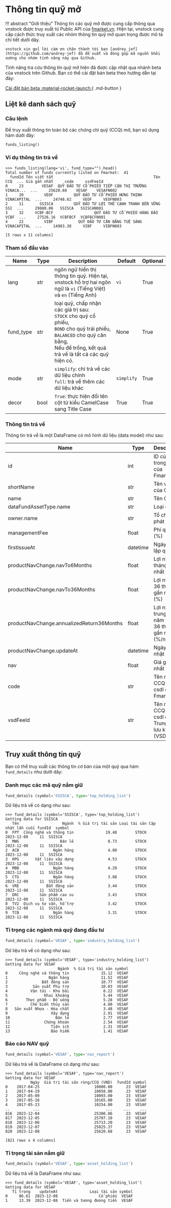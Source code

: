 # Thông tin quỹ mở

!!! abstract "Giới thiệu"
    Thông tin các quỹ mở được cung cấp thông qua vnstock được truy xuất từ Public API của [fmarket.vn](https://fmarket.vn/). Hiện tại, vnstock cung cấp cách thức truy xuất các nhóm thông tin quỹ mở quan trọng được mô tả chi tiết dưới dây.

    vnstock xin gửi lời cám ơn chân thành tới bạn [andrey_jef](https://github.com/andrey-jef) đã đề xuất và đóng góp mã nguồn khởi xướng cho nhóm tính năng này qua Github.


Tính năng tra cứu thông tin quỹ mở hiện đã được cập nhật qua nhánh beta của vnstock trên Github. Bạn có thể cài đặt bản beta theo hướng dẫn tại đây:

[Cài đặt bản beta :material-rocket-launch:](https://docs.vnstock.site/start/huong-dan-cai-dat-vnstock-python/#xac-inh-phien-ban-phu-hop){ .md-button }

## Liệt kê danh sách quỹ

### Câu lệnh

Để truy xuất thông tin toàn bộ các chứng chỉ quỹ (CCQ) mở, bạn sử dụng hàm dưới đây:

```python
funds_listing()
```

### Ví dụ thông tin trả về

```shell
>>> funds_listing(lang='vi', fund_type="").head()
Total number of funds currently listed on Fmarket:  41
  fundId Tên viết tắt                                            Tên CCQ  ... Giá gần nhất     code     vsdFeeId
0     23        VESAF  QUỸ ĐẦU TƯ CỔ PHIẾU TIẾP CẬN THỊ TRƯỜNG VINACA...  ...     25620.68    VESAF    VESAFN002
1     20         VEOF         QUỸ ĐẦU TƯ CỔ PHIẾU HƯNG THỊNH VINACAPITAL  ...     24748.62     VEOF     VEOFN003
2     11       SSISCA         QUỸ ĐẦU TƯ LỢI THẾ CẠNH TRANH BỀN VỮNG SSI  ...     29880.06   SSISCA   SSISCAN001
3     32     VCBF-BCF                  QUỸ ĐẦU TƯ CỔ PHIẾU HÀNG ĐẦU VCBF  ...     27526.16  VCBFBCF  VCBFBCFN001
4     22         VIBF           QUỸ ĐẦU TƯ CÂN BẰNG TUỆ SÁNG VINACAPITAL  ...     14983.38     VIBF     VIBFN003

[5 rows x 11 columns]
```

### Tham số đầu vào

| Name | Type | Description | Default | Optional |
|---|---|---|---|---|
| lang | str | ngôn ngữ hiển thị thông tin quỹ. Hiện tại, vnstock hỗ trợ hai ngôn ngữ là `vi` (Tiếng Việt) và `en` (Tiếng Anh) | `vi` | True |
| fund_type | str | loại quỹ, chấp nhận các giá trị sau: </br>`STOCK` cho quỹ cổ phiếu, </br>`BOND` cho quỹ trái phiếu, </br>`BALANCED` cho quỹ cân bằng, </br>Nếu để trống, kết quả trả về là tất cả các quỹ hiện có. | None | True |
| mode | str | `simplify`: chỉ trả về các dữ liệu chính </br> `full`: trả về thêm các dữ liệu khác | `simplify` | True | 
| decor | bool | `True`: thực hiện đổi tên cột từ kiểu CamelCase sang Title Case | True | True |

### Thông tin trả về 

Thông tin trả về là một DataFrame có mô hình dữ liệu (data model) như sau:

| Name | Type | Description |
|---|---|---|
| id | int | ID của CCQ trong csdl của Fmarket |
| shortName | str | Tên viết tắt của CCQ |
| name | str | Tên CCQ |
| dataFundAssetType.name | str | Loại quỹ |
| owner.name | str | Tổ chức phát hành |
| managementFee | float | Phí quản lý (%) |
| firstIssueAt | datetime | Ngày thành lập quỹ |
| productNavChange.navTo6Months | float | Lợi nhuận 6 tháng gần nhất (%) |
| productNavChange.navTo36Months | float | Lợi nhuận 36 tháng gần nhất (%) |
| productNavChange.annualizedReturn36Months | float | Lợi nhuận trung bình năm trong 36 tháng gần nhất (%/năm) |
| productNavChange.updateAt | datetime | Ngày cập nhật NAV | 
| nav | float | Giá gần nhất |
| code | str | Tên mã CCQ trong csdl của Fmarket |
| vsdFeeId | str | Tên mã CCQ trong csdl của Trung tâm lưu ký (VSD) |

## Truy xuất thông tin quỹ

Bạn có thể truy xuất các thông tin cơ bản của một quỹ qua hàm `fund_details` như dưới dây:

### Danh mục các mã quỹ nắm giữ

```python
fund_details (symbol='SSISCA', type='top_holding_list')
```

Dữ liệu trả về có dạng như sau:

```shell
>>> fund_details (symbol='SSISCA', type='top_holding_list')
Getting data for SSISCA
   Tên                   Ngành  % Giá trị tài sản Loại tài sản Cập nhật lần cuối fundId  symbol
0  FPT  Công nghệ và thông tin              19.48        STOCK        2023-12-08     11  SSISCA
1  MWG                  Bán lẻ               8.73        STOCK        2023-12-08     11  SSISCA
2  ACB               Ngân hàng               4.80        STOCK        2023-12-08     11  SSISCA
3  HPG       Vật liệu xây dựng               4.53        STOCK        2023-12-08     11  SSISCA
4  MBB               Ngân hàng               4.29        STOCK        2023-12-08     11  SSISCA
5  CTG               Ngân hàng               3.88        STOCK        2023-12-08     11  SSISCA
6  VRE            Bất động sản               3.44        STOCK        2023-12-08     11  SSISCA
7  DRC         Sản phẩm cao su               3.43        STOCK        2023-12-08     11  SSISCA
8  TV2  Dịch vụ tư vấn, hỗ trợ               3.42        STOCK        2023-12-08     11  SSISCA
9  TCB               Ngân hàng               3.31        STOCK        2023-12-08     11  SSISCA
```

### Tỉ trọng các ngành mà quỹ đang đầu tư

```python
fund_details (symbol='VESAF', type='industry_holding_list')
```

Dữ liệu trả về có dạng như sau:
    
```shell
>>> fund_details (symbol='VESAF', type='industry_holding_list')
Getting data for VESAF
                       Ngành  % Giá trị tài sản symbol
0     Công nghệ và thông tin              15.12  VESAF
1                  Ngân hàng              11.52  VESAF
2               Bất động sản              10.77  VESAF
3           Sản xuất Phụ trợ              10.03  VESAF
4          Vận tải - Kho bãi               8.22  VESAF
5                Khai khoáng               5.44  VESAF
6        Thực phẩm - Đồ uống               5.28  VESAF
7          Chế biến thủy sản               4.80  VESAF
8   Sản xuất Nhựa - Hóa chất               3.48  VESAF
9                   Xây dựng               2.91  VESAF
10                    Bán lẻ               2.77  VESAF
11               Chứng khoán               2.54  VESAF
12                  Tiện ích               2.31  VESAF
13                  Bảo hiểm               1.41  VESAF
```

### Báo cáo NAV quỹ

```python
fund_details (symbol='VESAF', type='nav_report')
```

Dữ liệu trả về là DataFrame có dạng như sau:

```
>>> fund_details (symbol='VESAF', type='nav_report')
Getting data for VESAF
           Ngày  Giá trị tài sản ròng/CCQ (VND)  fundId symbol
0    2017-04-25                        10000.00      23  VESAF
1    2017-04-29                        10058.00      23  VESAF
2    2017-05-09                        10093.00      23  VESAF
3    2017-05-16                        10165.00      23  VESAF
4    2017-05-23                        10254.00      23  VESAF
..          ...                             ...     ...    ...
816  2023-12-04                        25300.86      23  VESAF
817  2023-12-05                        25707.10      23  VESAF
818  2023-12-06                        25713.20      23  VESAF
819  2023-12-07                        25825.37      23  VESAF
820  2023-12-08                        25620.68      23  VESAF

[821 rows x 4 columns]
```

### Tỉ trọng tài sản nắm giữ

```python
fund_details (symbol='VESAF', type='asset_holding_list')
```

Dữ liệu trả về là DataFrame như sau:

```shell
>>> fund_details (symbol='VESAF', type='asset_holding_list')
Getting data for VESAF
   Tỉ trọng    updateAt              Loại tài sản symbol
0     86.61  2023-12-08                  Cổ phiếu  VESAF
1     13.39  2023-12-08  Tiền và tương đương tiền  VESAF
```
